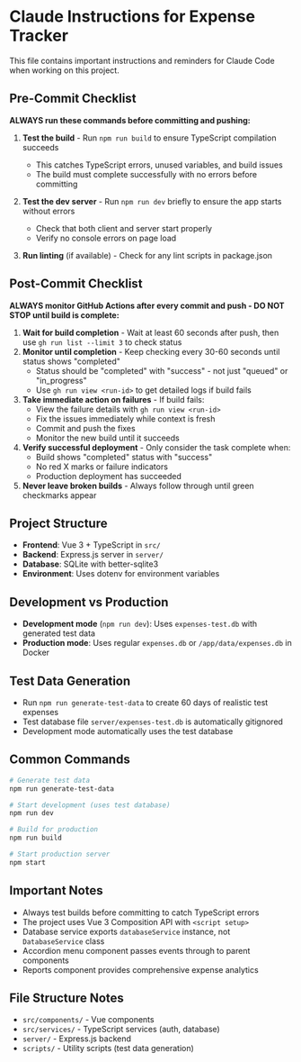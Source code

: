 # Claude Instructions for Expense Tracker

This file contains important instructions and reminders for Claude Code when working on this project.

## Pre-Commit Checklist

**ALWAYS run these commands before committing and pushing:**

1. **Test the build** - Run `npm run build` to ensure TypeScript compilation succeeds
   - This catches TypeScript errors, unused variables, and build issues
   - The build must complete successfully with no errors before committing
   
2. **Test the dev server** - Run `npm run dev` briefly to ensure the app starts without errors
   - Check that both client and server start properly
   - Verify no console errors on page load

3. **Run linting** (if available) - Check for any lint scripts in package.json

## Post-Commit Checklist

**ALWAYS monitor GitHub Actions after every commit and push - DO NOT STOP until build is complete:**

1. **Wait for build completion** - Wait at least 60 seconds after push, then use `gh run list --limit 3` to check status
2. **Monitor until completion** - Keep checking every 30-60 seconds until status shows "completed"
   - Status should be "completed" with "success" - not just "queued" or "in_progress"
   - Use `gh run view <run-id>` to get detailed logs if build fails
3. **Take immediate action on failures** - If build fails:
   - View the failure details with `gh run view <run-id>`
   - Fix the issues immediately while context is fresh
   - Commit and push the fixes
   - Monitor the new build until it succeeds
4. **Verify successful deployment** - Only consider the task complete when:
   - Build shows "completed" status with "success" 
   - No red X marks or failure indicators
   - Production deployment has succeeded
5. **Never leave broken builds** - Always follow through until green checkmarks appear

## Project Structure

- **Frontend**: Vue 3 + TypeScript in `src/`
- **Backend**: Express.js server in `server/`
- **Database**: SQLite with better-sqlite3
- **Environment**: Uses dotenv for environment variables

## Development vs Production

- **Development mode** (`npm run dev`): Uses `expenses-test.db` with generated test data
- **Production mode**: Uses regular `expenses.db` or `/app/data/expenses.db` in Docker

## Test Data Generation

- Run `npm run generate-test-data` to create 60 days of realistic test expenses
- Test database file `server/expenses-test.db` is automatically gitignored
- Development mode automatically uses the test database

## Common Commands

```bash
# Generate test data
npm run generate-test-data

# Start development (uses test database)
npm run dev

# Build for production
npm run build

# Start production server
npm start
```

## Important Notes

- Always test builds before committing to catch TypeScript errors
- The project uses Vue 3 Composition API with `<script setup>`
- Database service exports `databaseService` instance, not `DatabaseService` class
- Accordion menu component passes events through to parent components
- Reports component provides comprehensive expense analytics

## File Structure Notes

- `src/components/` - Vue components
- `src/services/` - TypeScript services (auth, database)
- `server/` - Express.js backend
- `scripts/` - Utility scripts (test data generation)